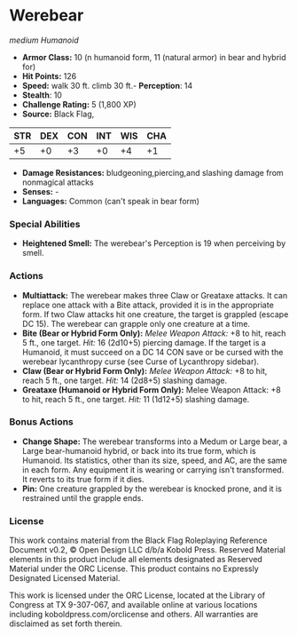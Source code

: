# Werebear

*medium* *Humanoid*

- **Armor Class:** 10 (n humanoid form, 11 (natural armor) in bear and hybrid for)
- **Hit Points:** 126 
- **Speed:** walk 30 ft. climb 30 ft.- **Perception**: 14
- **Stealth**: 10
- **Challenge Rating:** 5 (1,800 XP)
- **Source:** Black Flag,

| STR | DEX | CON | INT | WIS | CHA |
| --- | --- | --- | --- | --- | --- |
| +5 | +0 | +3 | +0 | +4 | +1 |

- **Damage Resistances:** bludgeoning,piercing,and slashing damage from nonmagical attacks
- **Senses:** -
- **Languages:** Common (can't speak in bear form)

### Special Abilities

- **Heightened Smell:** The werebear's Perception is 19 when perceiving by smell.

### Actions

- **Multiattack:** The werebear makes three Claw or Greataxe attacks. It can replace one attack with a Bite attack, provided it is in the appropriate form. If two Claw attacks hit one creature, the target is grappled (escape DC 15). The werebear can grapple only one creature at a time.
- **Bite (Bear or Hybrid Form Only):** _Melee Weapon Attack:_ +8 to hit, reach 5 ft., one target. _Hit:_ 16 (2d10+5) piercing damage. If the target is a Humanoid, it must succeed on a DC 14 CON save or be cursed with the werebear lycanthropy curse (see Curse of Lycanthropy sidebar).
- **Claw (Bear or Hybrid Form Only):** _Melee Weapon Attack:_ +8 to hit, reach 5 ft., one target. _Hit:_ 14 (2d8+5) slashing damage.
- **Greataxe (Humanoid or Hybrid Form Only):** Melee Weapon Attack: +8 to hit, reach 5 ft., one target. _Hit:_ 11 (1d12+5) slashing damage.

### Bonus Actions

- **Change Shape:** The werebear transforms into a Medum or Large bear, a Large bear-humanoid hybrid, or back into its true form, which is Humanoid. Its statistics, other than its size, speed, and AC, are the same in each form. Any equipment it is wearing or carrying isn't transformed. It reverts to its true form if it dies.
- **Pin:** One creature grappled by the werebear is knocked prone, and it is restrained until the grapple ends.


### License

This work contains material from the Black Flag Roleplaying Reference Document v0.2, © Open Design LLC d/b/a Kobold Press. Reserved Material elements in this product include all elements designated as Reserved Material under the ORC License. This product contains no Expressly Designated Licensed Material.

This work is licensed under the ORC License, located at the Library of Congress at TX 9-307-067, and available online at various locations including koboldpress.com/orclicense and others. All warranties are disclaimed as set forth therein.
